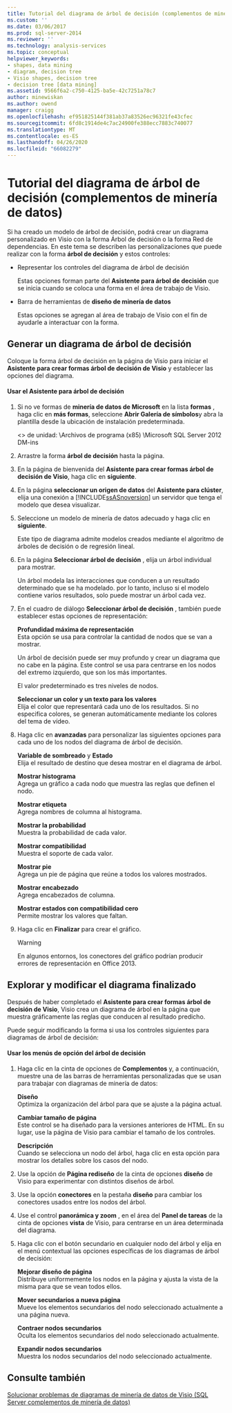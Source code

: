 ```yaml
---
title: Tutorial del diagrama de árbol de decisión (complementos de minería de datos) | Microsoft Docs
ms.custom: ''
ms.date: 03/06/2017
ms.prod: sql-server-2014
ms.reviewer: ''
ms.technology: analysis-services
ms.topic: conceptual
helpviewer_keywords:
- shapes, data mining
- diagram, decision tree
- Visio shapes, decision tree
- decision tree [data mining]
ms.assetid: 9566f6a2-c750-4125-ba5e-42c7251a78c7
author: minewiskan
ms.author: owend
manager: craigg
ms.openlocfilehash: ef951825144f381ab37a83526ec96321fe43cfec
ms.sourcegitcommit: 6fd8c1914de4c7ac24900fe388ecc7883c740077
ms.translationtype: MT
ms.contentlocale: es-ES
ms.lasthandoff: 04/26/2020
ms.locfileid: "66082279"
---
```

# <a name="decision-tree-diagram-walkthrough--data-mining-add-ins"></a>Tutorial del diagrama de árbol de decisión (complementos de minería de datos)
  Si ha creado un modelo de árbol de decisión, podrá crear un diagrama personalizado en Visio con la forma Árbol de decisión o la forma Red de dependencias. En este tema se describen las personalizaciones que puede realizar con la forma **árbol de decisión** y estos controles:  
  
-   Representar los controles del diagrama de árbol de decisión  
  
     Estas opciones forman parte del **Asistente para árbol de decisión** que se inicia cuando se coloca una forma en el área de trabajo de Visio.  
  
-   Barra de herramientas de **diseño de minería de datos**  
  
     Estas opciones se agregan al área de trabajo de Visio con el fin de ayudarle a interactuar con la forma.  
  
## <a name="build-a-decision-tree-diagram"></a>Generar un diagrama de árbol de decisión  
 Coloque la forma árbol de decisión en la página de Visio para iniciar el **Asistente para crear formas árbol de decisión de Visio** y establecer las opciones del diagrama.  
  
#### <a name="use-the-decision-tree-wizard"></a>Usar el Asistente para árbol de decisión  
  
1.  Si no ve formas de **minería de datos de Microsoft** en la lista **formas** , haga clic en **más formas**, seleccione **Abrir Galería de símbolos**y abra la plantilla desde la ubicación de instalación predeterminada.  
  
     \<> de unidad: \Archivos de programa (x85) \Microsoft SQL Server 2012 DM-ins  
  
2.  Arrastre la forma **árbol de decisión** hasta la página.  
  
3.  En la página de bienvenida del **Asistente para crear formas árbol de decisión de Visio**, haga clic en **siguiente**.  
  
4.  En la página **seleccionar un origen de datos** del **Asistente para clúster**, elija una conexión a [!INCLUDE[ssASnoversion](../includes/ssasnoversion-md.md)] un servidor que tenga el modelo que desea visualizar.  
  
5.  Seleccione un modelo de minería de datos adecuado y haga clic en **siguiente**.  
  
     Este tipo de diagrama admite modelos creados mediante el algoritmo de árboles de decisión o de regresión lineal.  
  
6.  En la página **Seleccionar árbol de decisión** , elija un árbol individual para mostrar.  
  
     Un árbol modela las interacciones que conducen a un resultado determinado que se ha modelado. por lo tanto, incluso si el modelo contiene varios resultados, solo puede mostrar un árbol cada vez.  
  
7.  En el cuadro de diálogo **Seleccionar árbol de decisión** , también puede establecer estas opciones de representación:  
  
     **Profundidad máxima de representación**  
     Esta opción se usa para controlar la cantidad de nodos que se van a mostrar.  
  
     Un árbol de decisión puede ser muy profundo y crear un diagrama que no cabe en la página. Este control se usa para centrarse en los nodos del extremo izquierdo, que son los más importantes.  
  
     El valor predeterminado es tres niveles de nodos.  
  
     **Seleccionar un color y un texto para los valores**  
     Elija el color que representará cada uno de los resultados. Si no especifica colores, se generan automáticamente mediante los colores del tema de vídeo.  
  
8.  Haga clic en **avanzadas** para personalizar las siguientes opciones para cada uno de los nodos del diagrama de árbol de decisión.  
  
     **Variable de sombreado** y **Estado**  
     Elija el resultado de destino que desea mostrar en el diagrama de árbol.  
  
     **Mostrar histograma**  
     Agrega un gráfico a cada nodo que muestra las reglas que definen el nodo.  
  
     **Mostrar etiqueta**  
     Agrega nombres de columna al histograma.  
  
     **Mostrar la probabilidad**  
     Muestra la probabilidad de cada valor.  
  
     **Mostrar compatibilidad**  
     Muestra el soporte de cada valor.  
  
     **Mostrar pie**  
     Agrega un pie de página que reúne a todos los valores mostrados.  
  
     **Mostrar encabezado**  
     Agrega encabezados de columna.  
  
     **Mostrar estados con compatibilidad cero**  
     Permite mostrar los valores que faltan.  
  
9. Haga clic en **Finalizar** para crear el gráfico.  
  
    > [!WARNING]  
    >  En algunos entornos, los conectores del gráfico podrían producir errores de representación en Office 2013.  
  
## <a name="explore-and-modify-the-finished-diagram"></a>Explorar y modificar el diagrama finalizado  
 Después de haber completado el **Asistente para crear formas árbol de decisión de Visio**, Visio crea un diagrama de árbol en la página que muestra gráficamente las reglas que conducen al resultado predicho.  
  
 Puede seguir modificando la forma si usa los controles siguientes para diagramas de árbol de decisión:  
  
#### <a name="using-the-decision-tree-option-menus"></a>Usar los menús de opción del árbol de decisión  
  
1.  Haga clic en la cinta de opciones de **Complementos** y, a continuación, muestre una de las barras de herramientas personalizadas que se usan para trabajar con diagramas de minería de datos:  
  
     **Diseño**  
     Optimiza la organización del árbol para que se ajuste a la página actual.  
  
     **Cambiar tamaño de página**  
     Este control se ha diseñado para la versiones anteriores de HTML. En su lugar, use la página de Visio para cambiar el tamaño de los controles.  
  
     **Descripción**  
     Cuando se selecciona un nodo del árbol, haga clic en esta opción para mostrar los detalles sobre los casos del nodo.  
  
2.  Use la opción de **Página rediseño** de la cinta de opciones **diseño** de Visio para experimentar con distintos diseños de árbol.  
  
3.  Use la opción **conectores** en la pestaña **diseño** para cambiar los conectores usados entre los nodos del árbol.  
  
4.  Use el control **panorámica y zoom** , en el área del **Panel de tareas** de la cinta de opciones **vista** de Visio, para centrarse en un área determinada del diagrama.  
  
5.  Haga clic con el botón secundario en cualquier nodo del árbol y elija en el menú contextual las opciones específicas de los diagramas de árbol de decisión:  
  
     **Mejorar diseño de página**  
     Distribuye uniformemente los nodos en la página y ajusta la vista de la misma para que se vean todos ellos.  
  
     **Mover secundarios a nueva página**  
     Mueve los elementos secundarios del nodo seleccionado actualmente a una página nueva.  
  
     **Contraer nodos secundarios**  
     Oculta los elementos secundarios del nodo seleccionado actualmente.  
  
     **Expandir nodos secundarios**  
     Muestra los nodos secundarios del nodo seleccionado actualmente.  
  
## <a name="see-also"></a>Consulte también  
 [Solucionar problemas de diagramas de minería de datos de Visio &#40;SQL Server complementos de minería de datos&#41;](troubleshooting-visio-data-mining-diagrams-sql-server-data-mining-add-ins.md)  
  
  
